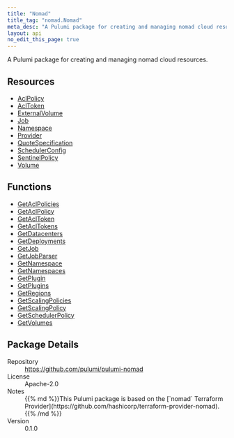 ```yaml
---
title: "Nomad"
title_tag: "nomad.Nomad"
meta_desc: "A Pulumi package for creating and managing nomad cloud resources."
layout: api
no_edit_this_page: true
---
```


<!-- WARNING: this file was generated by Pulumi Docs Generator. -->
<!-- Do not edit by hand unless you're certain you know what you are doing! -->

A Pulumi package for creating and managing nomad cloud resources.

<h2 id="resources">Resources</h2>
<ul class="api">
    <li><a href="aclpolicy" title="AclPolicy"><span class="api-symbol api-symbol--resource"></span>AclPolicy</a></li>
    <li><a href="acltoken" title="AclToken"><span class="api-symbol api-symbol--resource"></span>AclToken</a></li>
    <li><a href="externalvolume" title="ExternalVolume"><span class="api-symbol api-symbol--resource"></span>ExternalVolume</a></li>
    <li><a href="job" title="Job"><span class="api-symbol api-symbol--resource"></span>Job</a></li>
    <li><a href="namespace" title="Namespace"><span class="api-symbol api-symbol--resource"></span>Namespace</a></li>
    <li><a href="provider" title="Provider"><span class="api-symbol api-symbol--resource"></span>Provider</a></li>
    <li><a href="quotespecification" title="QuoteSpecification"><span class="api-symbol api-symbol--resource"></span>QuoteSpecification</a></li>
    <li><a href="schedulerconfig" title="SchedulerConfig"><span class="api-symbol api-symbol--resource"></span>SchedulerConfig</a></li>
    <li><a href="sentinelpolicy" title="SentinelPolicy"><span class="api-symbol api-symbol--resource"></span>SentinelPolicy</a></li>
    <li><a href="volume" title="Volume"><span class="api-symbol api-symbol--resource"></span>Volume</a></li>
</ul>

<h2 id="functions">Functions</h2>
<ul class="api">
    <li><a href="getaclpolicies" title="GetAclPolicies"><span class="api-symbol api-symbol--function"></span>GetAclPolicies</a></li>
    <li><a href="getaclpolicy" title="GetAclPolicy"><span class="api-symbol api-symbol--function"></span>GetAclPolicy</a></li>
    <li><a href="getacltoken" title="GetAclToken"><span class="api-symbol api-symbol--function"></span>GetAclToken</a></li>
    <li><a href="getacltokens" title="GetAclTokens"><span class="api-symbol api-symbol--function"></span>GetAclTokens</a></li>
    <li><a href="getdatacenters" title="GetDatacenters"><span class="api-symbol api-symbol--function"></span>GetDatacenters</a></li>
    <li><a href="getdeployments" title="GetDeployments"><span class="api-symbol api-symbol--function"></span>GetDeployments</a></li>
    <li><a href="getjob" title="GetJob"><span class="api-symbol api-symbol--function"></span>GetJob</a></li>
    <li><a href="getjobparser" title="GetJobParser"><span class="api-symbol api-symbol--function"></span>GetJobParser</a></li>
    <li><a href="getnamespace" title="GetNamespace"><span class="api-symbol api-symbol--function"></span>GetNamespace</a></li>
    <li><a href="getnamespaces" title="GetNamespaces"><span class="api-symbol api-symbol--function"></span>GetNamespaces</a></li>
    <li><a href="getplugin" title="GetPlugin"><span class="api-symbol api-symbol--function"></span>GetPlugin</a></li>
    <li><a href="getplugins" title="GetPlugins"><span class="api-symbol api-symbol--function"></span>GetPlugins</a></li>
    <li><a href="getregions" title="GetRegions"><span class="api-symbol api-symbol--function"></span>GetRegions</a></li>
    <li><a href="getscalingpolicies" title="GetScalingPolicies"><span class="api-symbol api-symbol--function"></span>GetScalingPolicies</a></li>
    <li><a href="getscalingpolicy" title="GetScalingPolicy"><span class="api-symbol api-symbol--function"></span>GetScalingPolicy</a></li>
    <li><a href="getschedulerpolicy" title="GetSchedulerPolicy"><span class="api-symbol api-symbol--function"></span>GetSchedulerPolicy</a></li>
    <li><a href="getvolumes" title="GetVolumes"><span class="api-symbol api-symbol--function"></span>GetVolumes</a></li>
</ul>

<h2 id="package-details">Package Details</h2>
<dl class="package-details">
	<dt>Repository</dt>
	<dd><a href="https://github.com/pulumi/pulumi-nomad">https://github.com/pulumi/pulumi-nomad</a></dd>
	<dt>License</dt>
	<dd>Apache-2.0</dd>
	<dt>Notes</dt>
	<dd>{{% md %}}This Pulumi package is based on the [`nomad` Terraform Provider](https://github.com/hashicorp/terraform-provider-nomad).{{% /md %}}</dd>
	<dt>Version</dt>
	<dd>0.1.0</dd>
</dl>

